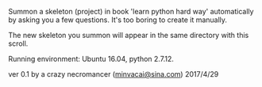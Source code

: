 Summon a skeleton (project) in book 'learn python hard way' automatically by asking you a few questions. It's too boring to create it manually.

The new skeleton you summon will appear in the same directory with this scroll.

Running environment: Ubuntu 16.04, python 2.7.12.

ver 0.1 by a crazy necromancer (minvacai@sina.com)
2017/4/29
